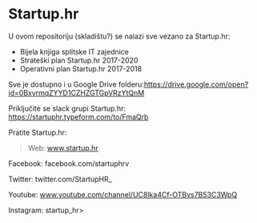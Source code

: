 # Startup.hr
U ovom repositoriju (skladištu?) se nalazi sve vezano za Startup.hr:
* Bijela knjiga splitske IT zajednice
* Strateški plan Startup.hr 2017-2020
* Operativni plan Startup.hr 2017-2018

Sve je dostupno i u Google Drive folderu:https://drive.google.com/open?id=0BxyrmqZYYD1CZHZGTGpVRzYtQnM

Priključite se slack grupi Startup.hr: https://startuphr.typeform.com/to/FmaQrb

Pratite Startup.hr:  

>Web: www.startup.hr  

Facebook: facebook.com/startuphrv  

Twitter: twitter.com/StartupHR_  

Youtube: www.youtube.com/channel/UC8lka4Cf-OTBvs7B53C3WpQ  

Instagram: startup_hr>
